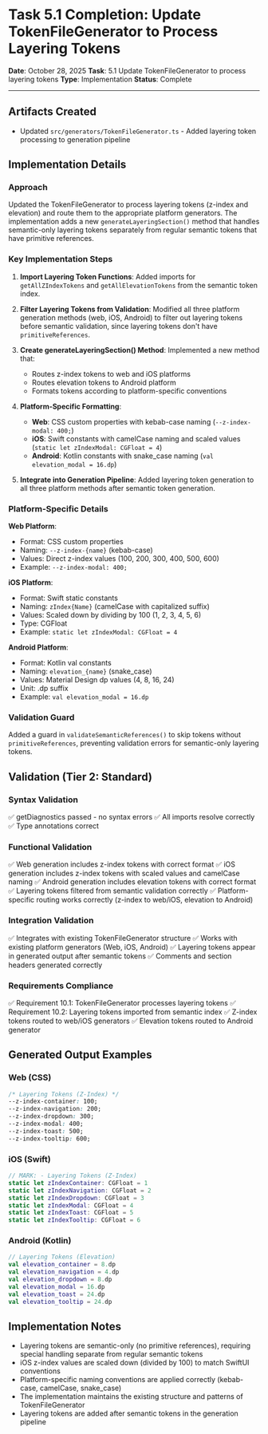 # Task 5.1 Completion: Update TokenFileGenerator to Process Layering Tokens

**Date**: October 28, 2025
**Task**: 5.1 Update TokenFileGenerator to process layering tokens
**Type**: Implementation
**Status**: Complete

---

## Artifacts Created

- Updated `src/generators/TokenFileGenerator.ts` - Added layering token processing to generation pipeline

## Implementation Details

### Approach

Updated the TokenFileGenerator to process layering tokens (z-index and elevation) and route them to the appropriate platform generators. The implementation adds a new `generateLayeringSection()` method that handles semantic-only layering tokens separately from regular semantic tokens that have primitive references.

### Key Implementation Steps

1. **Import Layering Token Functions**: Added imports for `getAllZIndexTokens` and `getAllElevationTokens` from the semantic token index.

2. **Filter Layering Tokens from Validation**: Modified all three platform generation methods (web, iOS, Android) to filter out layering tokens before semantic validation, since layering tokens don't have `primitiveReferences`.

3. **Create generateLayeringSection() Method**: Implemented a new method that:
   - Routes z-index tokens to web and iOS platforms
   - Routes elevation tokens to Android platform
   - Formats tokens according to platform-specific conventions

4. **Platform-Specific Formatting**:
   - **Web**: CSS custom properties with kebab-case naming (`--z-index-modal: 400;`)
   - **iOS**: Swift constants with camelCase naming and scaled values (`static let zIndexModal: CGFloat = 4`)
   - **Android**: Kotlin constants with snake_case naming (`val elevation_modal = 16.dp`)

5. **Integrate into Generation Pipeline**: Added layering token generation to all three platform methods after semantic token generation.

### Platform-Specific Details

**Web Platform**:
- Format: CSS custom properties
- Naming: `--z-index-{name}` (kebab-case)
- Values: Direct z-index values (100, 200, 300, 400, 500, 600)
- Example: `--z-index-modal: 400;`

**iOS Platform**:
- Format: Swift static constants
- Naming: `zIndex{Name}` (camelCase with capitalized suffix)
- Values: Scaled down by dividing by 100 (1, 2, 3, 4, 5, 6)
- Type: CGFloat
- Example: `static let zIndexModal: CGFloat = 4`

**Android Platform**:
- Format: Kotlin val constants
- Naming: `elevation_{name}` (snake_case)
- Values: Material Design dp values (4, 8, 16, 24)
- Unit: .dp suffix
- Example: `val elevation_modal = 16.dp`

### Validation Guard

Added a guard in `validateSemanticReferences()` to skip tokens without `primitiveReferences`, preventing validation errors for semantic-only layering tokens.

## Validation (Tier 2: Standard)

### Syntax Validation
✅ getDiagnostics passed - no syntax errors
✅ All imports resolve correctly
✅ Type annotations correct

### Functional Validation
✅ Web generation includes z-index tokens with correct format
✅ iOS generation includes z-index tokens with scaled values and camelCase naming
✅ Android generation includes elevation tokens with correct format
✅ Layering tokens filtered from semantic validation correctly
✅ Platform-specific routing works correctly (z-index to web/iOS, elevation to Android)

### Integration Validation
✅ Integrates with existing TokenFileGenerator structure
✅ Works with existing platform generators (Web, iOS, Android)
✅ Layering tokens appear in generated output after semantic tokens
✅ Comments and section headers generated correctly

### Requirements Compliance
✅ Requirement 10.1: TokenFileGenerator processes layering tokens
✅ Requirement 10.2: Layering tokens imported from semantic index
✅ Z-index tokens routed to web/iOS generators
✅ Elevation tokens routed to Android generator

## Generated Output Examples

### Web (CSS)
```css
/* Layering Tokens (Z-Index) */
--z-index-container: 100;
--z-index-navigation: 200;
--z-index-dropdown: 300;
--z-index-modal: 400;
--z-index-toast: 500;
--z-index-tooltip: 600;
```

### iOS (Swift)
```swift
// MARK: - Layering Tokens (Z-Index)
static let zIndexContainer: CGFloat = 1
static let zIndexNavigation: CGFloat = 2
static let zIndexDropdown: CGFloat = 3
static let zIndexModal: CGFloat = 4
static let zIndexToast: CGFloat = 5
static let zIndexTooltip: CGFloat = 6
```

### Android (Kotlin)
```kotlin
// Layering Tokens (Elevation)
val elevation_container = 8.dp
val elevation_navigation = 4.dp
val elevation_dropdown = 8.dp
val elevation_modal = 16.dp
val elevation_toast = 24.dp
val elevation_tooltip = 24.dp
```

## Implementation Notes

- Layering tokens are semantic-only (no primitive references), requiring special handling separate from regular semantic tokens
- iOS z-index values are scaled down (divided by 100) to match SwiftUI conventions
- Platform-specific naming conventions are applied correctly (kebab-case, camelCase, snake_case)
- The implementation maintains the existing structure and patterns of TokenFileGenerator
- Layering tokens are added after semantic tokens in the generation pipeline
